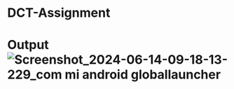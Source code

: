 # DCT-Assignment

# Output![Screenshot_2024-06-14-09-18-13-229_com mi android globallauncher](https://github.com/divesh2001/DCT-Assignment/assets/110032653/d8f2e1e3-f476-4d32-9438-fd20b01c95f0)
